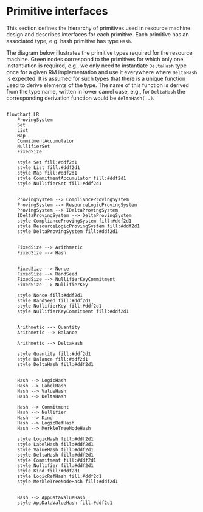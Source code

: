 # Primitive interfaces

This section defines the hierarchy of primitives used in resource machine design and describes interfaces for each primitive. Each primitive has an associated type, e.g. hash primitive has type `Hash`.

<!-- ᚦ «What's an interface?» -->
<!-- ᚦ «What's a primitive?» -->

The diagram below illustrates the primitive types required for the resource machine. Green nodes correspond to the primitives for which only one instantiation is required, e.g., we only need to instantiate `DeltaHash` type once for a given RM implementation and use it everywhere where `DeltaHash` is expected. It is assumed for such types that there is a unique function used to derive elements of the type. The name of this function is derived from the type name, written in lower camel case, e.g., for `DeltaHash` the corresponding derivation function would be `deltaHash(..)`.

<!-- ᚦ 
«
"the primitive types required for resource machine"
→ 
"the primitive types required for the resource machine"
»
-->
<!-- ᚦ «The types that are not only used once, 
do they have arbitrary numbers of instantitiations?» -->
<!-- ᚦ «To  derive may deserve an explanation» -->

``` mermaid

flowchart LR
    ProvingSystem
    Set
    List
    Map
    CommitmentAccumulator
    NullifierSet
    FixedSize

    style Set fill:#ddf2d1
    style List fill:#ddf2d1
    style Map fill:#ddf2d1
    style CommitmentAccumulator fill:#ddf2d1
    style NullifierSet fill:#ddf2d1


    ProvingSystem --> ComplianceProvingSystem
    ProvingSystem --> ResourceLogicProvingSystem
    ProvingSystem --> IDeltaProvingSystem
    IDeltaProvingSystem --> DeltaProvingSystem
    style ComplianceProvingSystem fill:#ddf2d1
    style ResourceLogicProvingSystem fill:#ddf2d1
    style DeltaProvingSystem fill:#ddf2d1


    FixedSize --> Arithmetic
    FixedSize --> Hash


    FixedSize --> Nonce
    FixedSize --> RandSeed
    FixedSize --> NullifierKeyCommitment
    FixedSize --> NullifierKey

    style Nonce fill:#ddf2d1
    style RandSeed fill:#ddf2d1
    style NullifierKey fill:#ddf2d1
    style NullifierKeyCommitment fill:#ddf2d1


    Arithmetic --> Quantity
    Arithmetic --> Balance

    Arithmetic --> DeltaHash

    style Quantity fill:#ddf2d1
    style Balance fill:#ddf2d1
    style DeltaHash fill:#ddf2d1


    Hash --> LogicHash
    Hash --> LabelHash
    Hash --> ValueHash
    Hash --> DeltaHash

    Hash --> Commitment
    Hash --> Nullifier
    Hash --> Kind
    Hash --> LogicRefHash
    Hash --> MerkleTreeNodeHash

    style LogicHash fill:#ddf2d1
    style LabelHash fill:#ddf2d1
    style ValueHash fill:#ddf2d1
    style DeltaHash fill:#ddf2d1
    style Commitment fill:#ddf2d1
    style Nullifier fill:#ddf2d1
    style Kind fill:#ddf2d1
    style LogicRefHash fill:#ddf2d1
    style MerkleTreeNodeHash fill:#ddf2d1


    Hash --> AppDataValueHash
    style AppDataValueHash fill:#ddf2d1

```

<!-- ᚦ
%%%%%%%%%%%%%%%%%%%%%%%%%%%%%%%%%%%%%%%%%%%%%%%%%%%%%%%%%%%%%%%%%%%%%%%%%%%%%%%%
on this page
%%%%%%%%%%%%%%%%%%%%%%%%%%%%%%%%%%%%%%%%%%%%%%%%%%%%%%%%%%%%%%%%%%%%%%%%%%%%%%%%
«many terms mentioned without explanation or links»
-->
